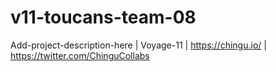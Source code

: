 # v11-toucans-team-08
Add-project-description-here | Voyage-11 | https://chingu.io/ | https://twitter.com/ChinguCollabs
